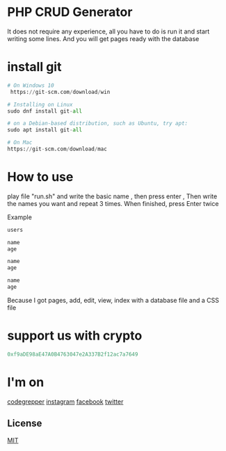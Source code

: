 # PHP CRUD Generator
It does not require any experience, all you have to do is run it and start writing some lines. And you will get pages ready with the database

# install git

```python
# On Windows 10 
 https://git-scm.com/download/win

# Installing on Linux
sudo dnf install git-all

# on a Debian-based distribution, such as Ubuntu, try apt:
sudo apt install git-all

# On Mac
https://git-scm.com/download/mac
```

# How to use

play file "run.sh" and write the basic name , then press enter , Then write the names you want and repeat 3 times. When finished, press Enter twice

Example
```python
users

name
age

name
age

name
age
```
Because I got pages, add, edit, view, index with a database file and a CSS file

# support us with crypto
```python
0xf9aDE98aE47A0B4763047e2A337B2f12ac7a7649
```

# I'm on
[codegrepper](https://www.codegrepper.com/profile/samer-saeid)
[instagram](https://www.instagram.com/samerthehariri/)
[facebook](https://www.facebook.com/samerthehariri)
[twitter](https://twitter.com/SAMERTHEHARIRI)


## License
[MIT](https://choosealicense.com/licenses/mit/)
